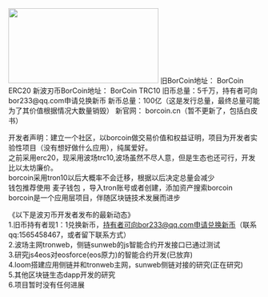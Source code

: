 <img width="300" height="150" src="http://file.bor233.cn/%E5%BC%80%E5%8F%91%E8%80%85%E5%9B%BE.jpg">  
旧BorCoin地址： BorCoin ERC20  
新波刃币BorCoin地址： BorCoin TRC10  
旧币总量：5千万，持有者可向bor233@qq.com申请兑换新币  
新币总量：100亿（这是发行总量，最终总量可能为了其价值根据情况大数量销毁）  
新官网： borcoin.cn（暂不更新了，包括白皮书）  

开发者声明：建立一个社区，以borcoin做交易价值和权益证明，项目为开发者实验性项目（没有想好做什么应用），纯属爱好。  
之前采用erc20，现采用波场trc10,波场虽然不尽人意，但是生态也还可行，开发比以太坊廉价。  
borcoin采用tron10以后大概率不会迁移，根据以后决定总量会减少  
钱包推荐使用 麦子钱包 ，导入tron账号或者创建，添加资产搜索borcoin  
borcoin是一个应用层项目，伴随区块链技术发展而进步  


《以下是波刃币开发者发布的最新动态》  
1.旧币持有者现1：1兑换新币，持有者可向bor233@qq.com申请兑换新币（联系qq:1565458467，或者留下联系方式）  
2.波场主网tronweb，侧链sunweb的js智能合约开发接口已通过测试  
3.研究js4eos对eosforce(eos原力)的智能合约开发(已放弃)  
4.loom搭建应用侧链并和tronweb主网，sunweb侧链对接的研究(正在研究)  
5.其他区块链生态dapp开发的研究  
6.项目暂时没有任何进展  
